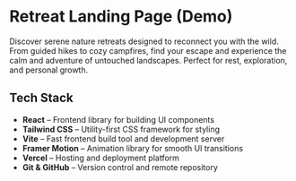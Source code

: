 # Retreat Landing Page (Demo)

Discover serene nature retreats designed to reconnect you with the wild. From guided hikes to cozy campfires, find your escape and experience the calm and adventure of untouched landscapes. Perfect for rest, exploration, and personal growth.

## Tech Stack

- **React** – Frontend library for building UI components
- **Tailwind CSS** – Utility-first CSS framework for styling
- **Vite** – Fast frontend build tool and development server
- **Framer Motion** – Animation library for smooth UI transitions
- **Vercel** – Hosting and deployment platform
- **Git & GitHub** – Version control and remote repository
